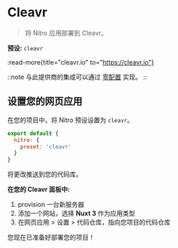 # Cleavr

> 将 Nitro 应用部署到 Cleavr。

**预设:** `cleavr`

:read-more{title="cleavr.io" to="https://cleavr.io"}

::note
与此提供商的集成可以通过 [零配置](/deploy/#zero-config-providers) 实现。
::

## 设置您的网页应用

在您的项目中，将 Nitro 预设设置为 `cleavr`。

```js
export default {
  nitro: {
    preset: 'cleavr'
  }
}
```

将更改推送到您的代码库。

**在您的 Cleavr 面板中:**

1. provision 一台新服务器
2. 添加一个网站，选择 **Nuxt 3** 作为应用类型
3. 在网页应用 > 设置 > 代码仓库，指向您项目的代码仓库

您现在已准备好部署您的项目！